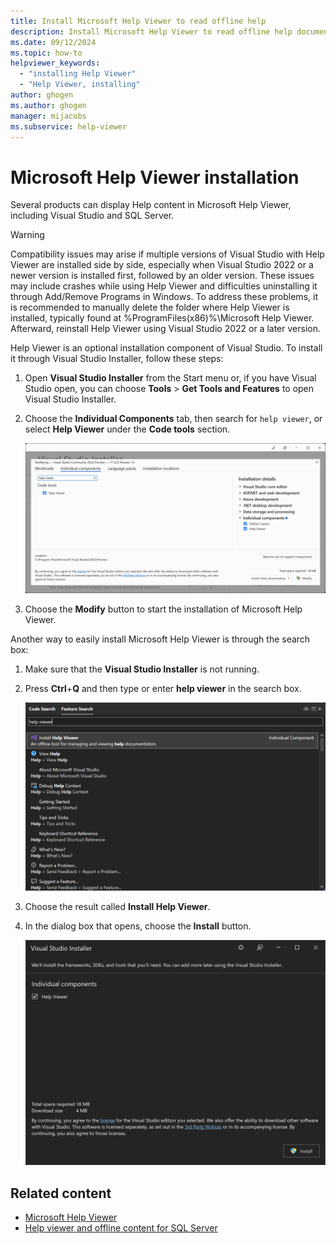```yaml
---
title: Install Microsoft Help Viewer to read offline help
description: Install Microsoft Help Viewer to read offline help documentation for various products including Visual Studio and SQL Server.
ms.date: 09/12/2024
ms.topic: how-to
helpviewer_keywords:
  - "installing Help Viewer"
  - "Help Viewer, installing"
author: ghogen
ms.author: ghogen
manager: mijacobs
ms.subservice: help-viewer
---
```

# Microsoft Help Viewer installation

Several products can display Help content in Microsoft Help Viewer, including Visual Studio and SQL Server.

>[!WARNING]
>Compatibility issues may arise if multiple versions of Visual Studio with Help Viewer are installed side by side, especially when Visual Studio 2022 or a newer version is installed first, followed by an older version. These issues may include crashes while using Help Viewer and difficulties uninstalling it through Add/Remove Programs in Windows.
> To address these problems, it is recommended to manually delete the folder where Help Viewer is installed, typically found at %ProgramFiles(x86)%\Microsoft Help Viewer. Afterward, reinstall Help Viewer using Visual Studio 2022 or a later version.

Help Viewer is an optional installation component of Visual Studio. To install it through Visual Studio Installer, follow these steps:

1. Open **Visual Studio Installer** from the Start menu or, if you have Visual Studio open, you can choose **Tools** > **Get Tools and Features** to open Visual Studio Installer.

1. Choose the **Individual Components** tab, then search for `help viewer`, or select **Help Viewer** under the **Code tools** section.

   ![VS Installer Help Viewer component](media/installation/vs-installer.png)

1. Choose the **Modify** button to start the installation of Microsoft Help Viewer.

Another way to easily install Microsoft Help Viewer is through the search box:

1. Make sure that the **Visual Studio Installer** is not running.

1. Press **Ctrl**+**Q** and then type or enter **help viewer** in the search box.

   ![Search box](media/installation/quick-launch.png)

1. Choose the result called **Install Help Viewer**.

1. In the dialog box that opens, choose the **Install** button.

   ![Install button](media/installation/install.png)

## Related content

- [Microsoft Help Viewer](../help-viewer/overview.md)
- [Help viewer and offline content for SQL Server](/sql/sql-server/sql-server-offline-documentation)

